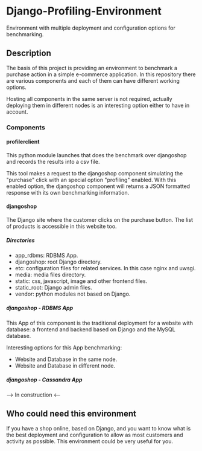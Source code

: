 Django-Profiling-Environment
============================

Environment with multiple deployment and configuration options for benchmarking.


Description
-----------

The basis of this project is providing an environment to benchmark a purchase
action in a simple e-commerce application. In this repository there are various
components and each of them can have different working options.

Hosting all components in the same server is not required, actually 
deploying them in different nodes is an interesting option either to have in 
account.


### Components

#### profilerclient

This python module launches that does the benchmark over djangoshop and records
the results into a csv file.

This tool makes a request to the djangoshop component simulating the "purchase"
click with an special option "profiling" enabled. With this enabled option, the
djangoshop component will returns a JSON formatted response with its own
benchmarking information.


#### djangoshop

The Django site where the customer clicks on the purchase button. The list of
products is accessible in this website too.


##### Directories

* app_rdbms: RDBMS App.
* djangoshop: root Django directory.
* etc: configuration files for related services. In this case nginx and uwsgi.
* media: media files directory.
* static: css, javascript, image and other frontend files.
* static_root: Django admin files.
* vendor: python modules not based on Django.


##### djangoshop - RDBMS App

This App of this component is the traditional deployment for a website with
database: a frontend and backend based on Django and the MySQL database.

Interesting options for this App benchmarking:

* Website and Database in the same node.
* Website and Database in different node.


##### djangoshop - Cassandra App

--> In construction <--


Who could need this environment
-------------------------------

If you have a shop online, based on Django, and you want to know what is the 
best deployment and configuration to allow as most customers and activity as 
possible. This environment could be very useful for you.

